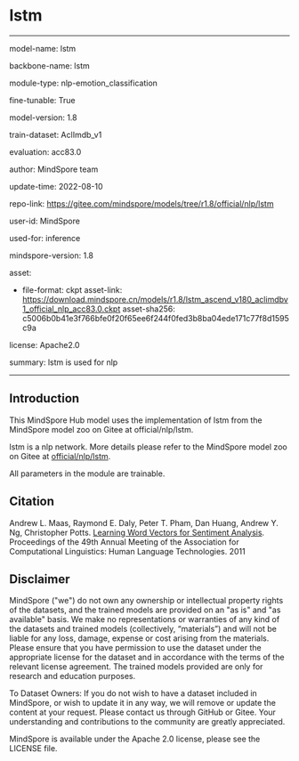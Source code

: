 # lstm

---

model-name: lstm

backbone-name: lstm

module-type: nlp-emotion_classification

fine-tunable: True

model-version: 1.8

train-dataset: AclImdb_v1

evaluation: acc83.0

author: MindSpore team

update-time: 2022-08-10

repo-link: <https://gitee.com/mindspore/models/tree/r1.8/official/nlp/lstm>

user-id: MindSpore

used-for: inference

mindspore-version: 1.8

asset:

-
    file-format: ckpt
    asset-link: <https://download.mindspore.cn/models/r1.8/lstm_ascend_v180_aclimdbv1_official_nlp_acc83.0.ckpt>
    asset-sha256: c5006b0b41e3f766bfe0f20f65ee6f244f0fed3b8ba04ede171c77f8d1595c9a

license: Apache2.0

summary: lstm is used for nlp

---

## Introduction

This MindSpore Hub model uses the implementation of lstm from the MindSpore model zoo on Gitee at official/nlp/lstm.

lstm is a nlp network. More details please refer to the MindSpore model zoo on Gitee at [official/nlp/lstm](https://gitee.com/mindspore/models/blob/r1.8/official/nlp/lstm/README.md).

All parameters in the module are trainable.

## Citation

Andrew L. Maas, Raymond E. Daly, Peter T. Pham, Dan Huang, Andrew Y. Ng, Christopher Potts. [Learning Word Vectors for Sentiment Analysis](https://www.aclweb.org/anthology/P11-1015/). Proceedings of the 49th Annual Meeting of the Association for Computational Linguistics: Human Language Technologies. 2011

## Disclaimer

MindSpore ("we") do not own any ownership or intellectual property rights of the datasets, and the trained models are provided on an "as is" and "as available" basis. We make no representations or warranties of any kind of the datasets and trained models (collectively, “materials”) and will not be liable for any loss, damage, expense or cost arising from the materials. Please ensure that you have permission to use the dataset under the appropriate license for the dataset and in accordance with the terms of the relevant license agreement. The trained models provided are only for research and education purposes.

To Dataset Owners: If you do not wish to have a dataset included in MindSpore, or wish to update it in any way, we will remove or update the content at your request. Please contact us through GitHub or Gitee. Your understanding and contributions to the community are greatly appreciated.

MindSpore is available under the Apache 2.0 license, please see the LICENSE file.
